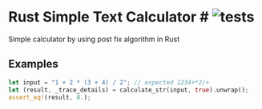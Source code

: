 # Rust Simple Text Calculator # ![tests](https://github.com/nsclass/rust-calculator/workflows/Rust/badge.svg)

Simple calculator by using post fix algorithm in Rust

## Examples

```rust
let input = "1 + 2 * (3 + 4) / 2"; // expected 1234+*2/+
let (result, _trace_details) = calculate_str(input, true).unwrap();
assert_eq!(result, 8.);
```
